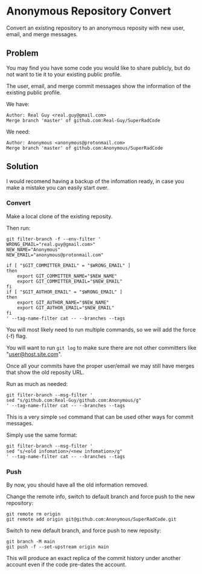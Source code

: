 # Anonymous Repository Convert
Convert an existing repository to an anonymous reposity with new user, email, and merge messages.

## Problem
You may find you have some code you would like to share publicly, but do not want to tie it to your existing public profile.

The user, email, and merge commit messages show the information of the existing public profile.

We have:
```
Author: Real Guy <real.guy@gmail.com>
Merge branch 'master' of github.com:Real-Guy/SuperRadCode
```
We need:
```
Author: Anonymous <anonymous@protonmail.com>
Merge branch 'master' of github.com:Anonymous/SuperRadCode
```


## Solution
I would recomend having a backup of the infomation ready, in case you make a mistake you can easily start over.
### Convert
Make a local clone of the existing reposity.

Then run:
```
git filter-branch -f --env-filter '
WRONG_EMAIL="real.guy@gmail.com>"
NEW_NAME="Anonymous"
NEW_EMAIL="anonymous@protonmail.com"

if [ "$GIT_COMMITTER_EMAIL" = "$WRONG_EMAIL" ]
then
    export GIT_COMMITTER_NAME="$NEW_NAME"
    export GIT_COMMITTER_EMAIL="$NEW_EMAIL"
fi
if [ "$GIT_AUTHOR_EMAIL" = "$WRONG_EMAIL" ]
then
    export GIT_AUTHOR_NAME="$NEW_NAME"
    export GIT_AUTHOR_EMAIL="$NEW_EMAIL"
fi
' --tag-name-filter cat -- --branches --tags
```
You will most likely need to run multiple commands, so we will add the force (-f) flag.

You will want to run `git log` to make sure there are not other committers like "user@host.site.com".

Once all your commits have the proper user/email we may still have merges that show the old reposity URL.

Run as much as needed:
```
git filter-branch --msg-filter '
sed "s/github.com:Real-Guy/github.com:Anonymous/g"
' --tag-name-filter cat -- --branches --tags
```
This is a very simple `sed` command that can be used other ways for commit messages.

Simply use the same format:
```
git filter-branch --msg-filter '
sed "s/<old infomation>/<new infomation>/g"
' --tag-name-filter cat -- --branches --tags
```
### Push
By now, you should have all the old information removed.

Change the remote info, switch to default branch and force push to the new repository:
```
git remote rm origin
git remote add origin git@github.com:Anonymous/SuperRadCode.git
```
Switch to new default branch, and force push to new reposity:
```
git branch -M main
git push -f --set-upstream origin main
```
This will produce an exact replica of the commit history under another account even if the code pre-dates the account.
